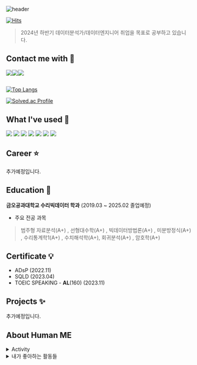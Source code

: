 ![header](https://capsule-render.vercel.app/api?type=waving&height=300&color=gradient&text=Thank%20you%20for%20visiting&section=header&textBg=false&desc=I'm%20Wonbeom%20Cheon&descAlignY=71&descSize=25)

[![Hits](https://hits.seeyoufarm.com/api/count/incr/badge.svg?url=https%3A%2F%2Fgithub.com%2FToraD07&count_bg=%2379C83D&title_bg=%23555555&icon=iconify.svg&icon_color=%23E7E7E7&title=hits&edge_flat=false)](https://hits.seeyoufarm.com)

> 2024년 하반기 데이터분석가/데이터엔지니어 취업을 목표로 공부하고 있습니다.

## Contact me with 🎵

<a href="mailto:cheonwonbeom@gmail.com" target="_blank"><img src="https://img.shields.io/badge/Gmail-EA4335.svg?style=flat-square&logo=Gmail&logoColor=white"/></a><a href="https://www.linkedin.com/in/tora0707/"><img src="https://img.shields.io/badge/linkedIn-0A66C2?style=flat-square&logo=LinkedIn&logoColor=white"/></a><a href="https://velog.io/@c1035cc"><img src="https://img.shields.io/badge/velog-3DDC84?style=flat-square&logo=Velog&logoColor=white"/></a>

##
[![Top Langs](https://github-readme-stats.vercel.app/api/top-langs/?username=torabo)](https://github.com/anuraghazra/github-readme-stats)


[![Solved.ac Profile](http://mazassumnida.wtf/api/v2/generate_badge?boj=torado)](https://solved.ac/torado/)

## What I've used :muscle:

<img src="https://img.shields.io/badge/R-276DC3?style=flat-square&logo=R&logoColor=white"/></a>
<img src="https://img.shields.io/badge/Python-3766AB?style=flat-square&logo=Python&logoColor=white"/></a>
<img src="https://img.shields.io/badge/Numpy-013243?style=flat-square&logo=Numpy&logoColor=white"/></a>
<img src="https://img.shields.io/badge/Pandas-150458?style=flat-square&logo=Pandas&logoColor=white"/></a>
<img src="https://img.shields.io/badge/Kaggle-20BEFF?style=flat-square&logo=Kaggle&logoColor=white"/></a>
<img src="https://img.shields.io/badge/Google Colab-F9AB00?style=flat-square&logo=Google Colab&logoColor=white"/></a> 
<img src="https://img.shields.io/badge/GitHub-181717?style=flat-square&logo=GitHub&logoColor=white"/></a>

## Career :star: 
추가예정입니다.

## Education :book:
**금오공과대학교 수리빅데이터 학과** (2019.03 ~ 2025.02 졸업예정)  
- 주요 전공 과목
> 범주형 자료분석(A+) , 선형대수학(A+) , 빅데이터방법론(A+) , 미분방정식(A+) , 수리통계학1(A+) , 수치해석학(A+), 회귀분석(A+) , 암호학(A+)

## Certificate :bulb: 
- ADsP (2022.11)
- SQLD (2023.04)
- TOEIC SPEAKING - **AL**(160) (2023.11)

## Projects :sparkles:
추가예정입니다.

## About Human ME
<details>
<summary>Activity</summary>
<div markdown="1">

|기간|활동|참고|
|:-:|-:|:-|
|<sub>2023.10 ~ 2024.08</sub> | Working Holiday 🇯🇵 | * |


</div>
</details>

<details>
<summary>내가 좋아하는 활동들</summary></summary>
<div markdown="1">
  
  - 2022 여름 교내 희망글판 문안 공모전 1위 당선 🥇  
  
  - 베이스 연습중(24.11~) 🎸
  
  - 제 18회 달서 하프마라톤 10km 부문 44m 32s (117위/3490위) 🏃‍♂️

</div>
</details>

